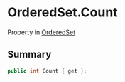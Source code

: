 # OrderedSet.Count

Property in [OrderedSet](/api/csharp/yarn.compiler.upgrader.orderedset.md)

## Summary



```csharp
public int Count { get };
```

